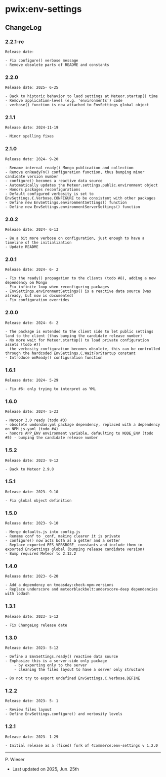 # pwix:env-settings

## ChangeLog

### 2.2.1-rc

    Release date: 

    - Fix configure() verbose message
    - Remove obsolete parts of README and constants

### 2.2.0

    Release date: 2025- 6-25

    - Back to historic behavior to laod settings at Meteor.startup() time
    - Remove application-level (e.g. 'environments') code
    - verbose() function is now attached to EnvSettings global object

### 2.1.1

    Release date: 2024-11-19

    - Minor spelling fixes

### 2.1.0

    Release date: 2024- 9-20

    - Rename internal ready() Mongo publication and collection
    - Remove onReadyFn() configuration function, thus bumping minor candidate version number
    - configure() becomes a reactive data source
    - Automatically updates the Meteor.settings.public.environment object
    - Honors packages reconfigurations
    - Default configured verbosity is set to EnvSettings.C.Verbose.CONFIGURE to be consistent with other packages
    - Define new EnvSettings.environmentSettings() function
    - Define new EnvSettings.environmentServerSettings() function

### 2.0.2

    Release date: 2024- 6-13

    - Be a bit more verbose on configuration, just enough to have a timeline of the initialization
    - Update README

### 2.0.1

    Release date: 2024- 6- 2

    - Fix the ready() propagation to the clients (todo #8), adding a new dependency on Mongo
    - Fix infinite loop when reconfiguring packages
    - EnvSettings.environmentSettings() is a reactive data source (was already, but now is documented)
    - Fix configuration overrides

### 2.0.0

    Release date: 2024- 6- 2

    - The package is extended to the client side to let public settings land to the client (thus bumping the candidate release number)
    - No more wait for Meteor.startup() to load private configuration assets (todo #7)
      the verbosity configuration becomes obsolete, this can be controlled through the hardcoded EnvSettings.C.WaitForStartup constant
    - Introduce onReady() configuration function

### 1.6.1

    Release date: 2024- 5-29

    - Fix #6: only trying to interpret as YML

### 1.6.0

    Release date: 2024- 5-23

    - Meteor 3.0 ready (todo #3)
    - obsolete undondan:yml package dependency, replaced with a dependency on NPM js-yaml (todo #4)
    - honors APP_ENV environment variable, defaulting to NODE_ENV (todo #5) - bumping the candidate release number

### 1.5.2

    Release date: 2023- 9-12

    - Back to Meteor 2.9.0

### 1.5.1

    Release date: 2023- 9-10

    - Fix global object definition

### 1.5.0

    Release date: 2023- 9-10

    - Merge defaults.js into config.js
    - Rename conf to _conf, making clearer it is private
    - configure() now acts both as a getter and a setter
    - Replace exported PES_VERSBOSE_ constants and include them in exported EnvSettings global (bumping release candidate version)
    - Bump required Meteor to 2.13.2

### 1.4.0

    Release date: 2023- 6-20

    - Add a dependency on tmeasday:check-npm-versions
    - Replace underscore and meteorblackbelt:underscore-deep dependencies with lodash

### 1.3.1

    Release date: 2023- 5-12

    - Fix ChangeLog release date

### 1.3.0

    Release date: 2023- 5-12

    - Define a EnvSettings.ready() reactive data source
    - Emphasize this is a server-side only package
        - by exporting only to the server
        - cleaning the files layout to have a server only structure

    - Do not try to export undefined EnvSettings.C.Verbose.DEFINE

### 1.2.2

    Release date: 2023- 5- 1

    - Review files layout
    - Define EnvSettings.configure() and verbosity levels

### 1.2.1

    Release date: 2023- 1-29

    - Initial release as a (fixed) fork of 4commerce:env-settings v 1.2.0

---
P. Wieser
- Last updated on 2025, Jun. 25th
